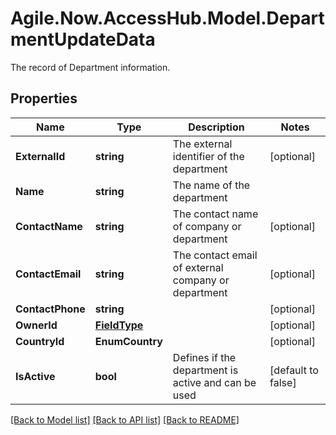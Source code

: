 # Agile.Now.AccessHub.Model.DepartmentUpdateData
The record of Department information.

## Properties

Name | Type | Description | Notes
------------ | ------------- | ------------- | -------------
**ExternalId** | **string** | The external identifier of the department | [optional] 
**Name** | **string** | The name of the department | 
**ContactName** | **string** | The contact name of company or department | [optional] 
**ContactEmail** | **string** | The contact email of external company or department | [optional] 
**ContactPhone** | **string** |  | [optional] 
**OwnerId** | [**FieldType**](FieldType.md) |  | [optional] 
**CountryId** | **EnumCountry** |  | [optional] 
**IsActive** | **bool** | Defines if the department is active and can be used | [default to false]
[[Back to Model list]](../README.md#documentation-for-models) [[Back to API list]](../README.md#documentation-for-api-endpoints) [[Back to README]](../README.md)

